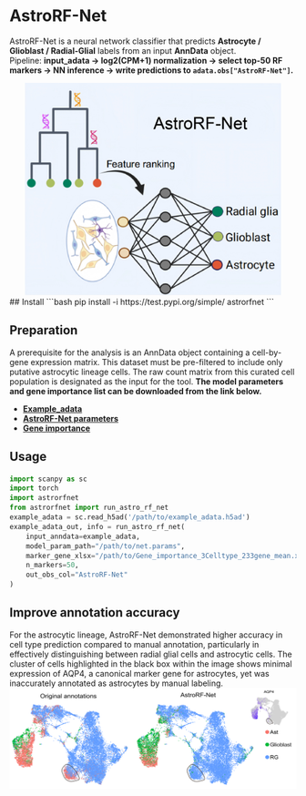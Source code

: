 # AstroRF-Net

AstroRF-Net is a neural network classifier that predicts **Astrocyte / Glioblast / Radial-Glial** labels from an input **AnnData** object.  
Pipeline: **input_adata → log2(CPM+1) normalization → select top-50 RF markers → NN inference → write predictions to `adata.obs["AstroRF-Net"]`.**
<div align="center">
  <img src="images/AstroRF-Net.png" alt="Comparison with manual annotation" width="450" />
</div>## Install
```bash
pip install -i https://test.pypi.org/simple/ astrorfnet
```

## Preparation
A prerequisite for the analysis is an AnnData object containing a cell-by-gene expression matrix. This dataset must be pre-filtered to include only putative astrocytic lineage cells. The raw count matrix from this curated cell population is designated as the input for the tool. **The model parameters and gene importance list can be downloaded from the link below.**
- **[Example_adata](https://github.com/meiran5759-blip/AstroRF-Net/releases/latest/download/example_adata.h5ad)**
- **[AstroRF-Net parameters](https://github.com/meiran5759-blip/AstroRF-Net/releases/latest/download/net.params)**
- **[Gene importance](https://github.com/meiran5759-blip/AstroRF-Net/releases/latest/download/Gene_importance_3Celltype_233gene_mean.xlsx)**


## Usage
```python
import scanpy as sc
import torch
import astrorfnet
from astrorfnet import run_astro_rf_net
example_adata = sc.read_h5ad('/path/to/example_adata.h5ad')
example_adata_out, info = run_astro_rf_net(
    input_anndata=example_adata,
    model_param_path="/path/to/net.params",
    marker_gene_xlsx="/path/to/Gene_importance_3Celltype_233gene_mean.xlsx",
    n_markers=50,
    out_obs_col="AstroRF-Net"
)
```

## ​​Improve annotation accuracy​​
For the astrocytic lineage, AstroRF-Net demonstrated higher accuracy in cell type prediction compared to manual annotation, particularly in effectively distinguishing between radial glial cells and astrocytic cells. The cluster of cells highlighted in the black box within the image shows minimal expression of AQP4, a canonical marker gene for astrocytes, yet was inaccurately annotated as astrocytes by manual labeling.
![​​Compared with manual annotation​​](images/github_fig_01.png)





